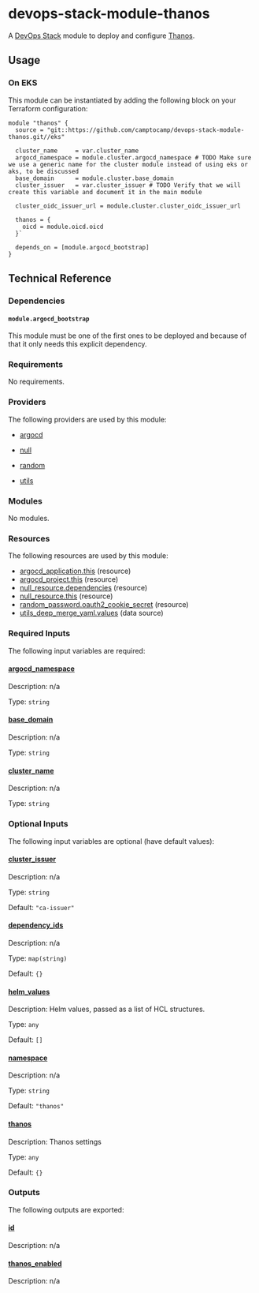 # devops-stack-module-thanos

A [DevOps Stack](https://devops-stack.io) module to deploy and configure [Thanos](https://thanos.io).

## Usage

### On EKS

This module can be instantiated by adding the following block on your Terraform configuration:

```hcl
module "thanos" {
  source = "git::https://github.com/camptocamp/devops-stack-module-thanos.git//eks"

  cluster_name     = var.cluster_name
  argocd_namespace = module.cluster.argocd_namespace # TODO Make sure we use a generic name for the cluster module instead of using eks or aks, to be discussed
  base_domain      = module.cluster.base_domain
  cluster_issuer   = var.cluster_issuer # TODO Verify that we will create this variable and document it in the main module

  cluster_oidc_issuer_url = module.cluster.cluster_oidc_issuer_url

  thanos = {
    oicd = module.oicd.oicd
  }`

  depends_on = [module.argocd_bootstrap]
}
```

## Technical Reference

### Dependencies

#### `module.argocd_bootstrap`

This module must be one of the first ones to be deployed and because of that it only needs this explicit dependency.

<!-- BEGIN_TF_DOCS -->
### Requirements

No requirements.

### Providers

The following providers are used by this module:

- <a name="provider_argocd"></a> [argocd](#provider\_argocd)

- <a name="provider_null"></a> [null](#provider\_null)

- <a name="provider_random"></a> [random](#provider\_random)

- <a name="provider_utils"></a> [utils](#provider\_utils)

### Modules

No modules.

### Resources

The following resources are used by this module:

- [argocd_application.this](https://registry.terraform.io/providers/oboukili/argocd/latest/docs/resources/application) (resource)
- [argocd_project.this](https://registry.terraform.io/providers/oboukili/argocd/latest/docs/resources/project) (resource)
- [null_resource.dependencies](https://registry.terraform.io/providers/hashicorp/null/latest/docs/resources/resource) (resource)
- [null_resource.this](https://registry.terraform.io/providers/hashicorp/null/latest/docs/resources/resource) (resource)
- [random_password.oauth2_cookie_secret](https://registry.terraform.io/providers/hashicorp/random/latest/docs/resources/password) (resource)
- [utils_deep_merge_yaml.values](https://registry.terraform.io/providers/cloudposse/utils/latest/docs/data-sources/deep_merge_yaml) (data source)

### Required Inputs

The following input variables are required:

#### <a name="input_argocd_namespace"></a> [argocd\_namespace](#input\_argocd\_namespace)

Description: n/a

Type: `string`

#### <a name="input_base_domain"></a> [base\_domain](#input\_base\_domain)

Description: n/a

Type: `string`

#### <a name="input_cluster_name"></a> [cluster\_name](#input\_cluster\_name)

Description: n/a

Type: `string`

### Optional Inputs

The following input variables are optional (have default values):

#### <a name="input_cluster_issuer"></a> [cluster\_issuer](#input\_cluster\_issuer)

Description: n/a

Type: `string`

Default: `"ca-issuer"`

#### <a name="input_dependency_ids"></a> [dependency\_ids](#input\_dependency\_ids)

Description: n/a

Type: `map(string)`

Default: `{}`

#### <a name="input_helm_values"></a> [helm\_values](#input\_helm\_values)

Description: Helm values, passed as a list of HCL structures.

Type: `any`

Default: `[]`

#### <a name="input_namespace"></a> [namespace](#input\_namespace)

Description: n/a

Type: `string`

Default: `"thanos"`

#### <a name="input_thanos"></a> [thanos](#input\_thanos)

Description: Thanos settings

Type: `any`

Default: `{}`

### Outputs

The following outputs are exported:

#### <a name="output_id"></a> [id](#output\_id)

Description: n/a

#### <a name="output_thanos_enabled"></a> [thanos\_enabled](#output\_thanos\_enabled)

Description: n/a
<!-- END_TF_DOCS -->
